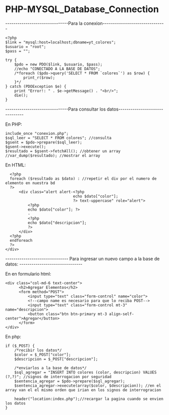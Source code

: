 # PHP-MYSQL_Database_Connection
-------------------------------Para la conexion-------------------------------
```
<?php
$link = "mysql:host=localhost;dbname=yt_colores";
$usuario = "root";
$pass = "";

try {
    $pdo = new PDO($link, $usuario, $pass);
    //echo "CONECTADO A LA BASE DE DATOS";
    /*foreach ($pdo->query('SELECT * FROM `colores`') as $row) {
        print_r($row);
    }*/
} catch (PDOException $e) {
    print "Error!: " . $e->getMessage() . "<br/>";
    die();
}
```

-------------------------------Para consultar los datos-------------------------------

En PHP: 
```
include_once "conexion.php";
$sql_leer = "SELECT * FROM colores"; //consulta
$gsent = $pdo->prepare($sql_leer);
$gsent->execute();
$resultado = $gsent->fetchAll(); //obtener un array 
//var_dump($resultado); //mostrar el array

```

En HTML: 
```
  <?php
  foreach ($resultado as $dato) : //repetir el div por el numero de elemento en nuestra bd
  ?>
      <div class="alert alert-<?php
                              echo $dato["color"];
                              ?> text-uppercase" role="alert">
          <?php
          echo $dato["color"]; ?>
          -
          <?php
          echo $dato["descripcion"];
          ?>
      </div>
  <?php
  endforeach
  ?>
</div>
```
------------------------------- Para ingresar un nuevo campo a la base de datos: -------------------------------

En en formulario html:

```
<div class="col-md-6 text-center">
      <h2>Agregar Elementos</h2>
      <form method="POST">
          <input type="text" class="form-control" name="color">
          <!--campo name es necesario para que lo reciba POST-->
          <input type="text" class="form-control mt-3" name="descripcion">
          <button class="btn btn-primary mt-3 align-self-center">Agregar</button>
      </form>
</div>
```

En php: 

```
if ($_POST) {
    /*recibir los datos*/
    $color = $_POST["color"];
    $descripcion = $_POST["descripcion"];

    /*enviarlos a la base de datos*/
    $sql_agregar = "INSERT INTO colores (color, descripcion) VALUES (?,?)"; //signos de interrogacion por seguridad
    $sentencia_agregar = $pdo->prepare($sql_agregar);
    $sentencia_agregar->execute(array($color, $descripcion)); //en el array van el el mismo orden que irian en los signos de interrogracion 

    header("location:index.php");//recargar la pagina cuando se envien los datos 
}
```
